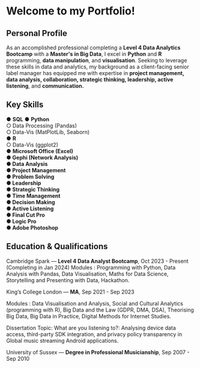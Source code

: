 # Welcome to my Portfolio!

## **Personal Profile**
As an accomplished professional completing a **Level 4 Data Analytics Bootcamp** with a **Master's in Big Data**, I excel
in **Python** and **R** programming, **data manipulation**, and **visualisation**. Seeking to leverage these skills in data and
analytics, my background as a client-facing senior label manager has equipped me with expertise in **project
management, data analysis, collaboration, strategic thinking, leadership, active listening**, and **communication.**


## **Key Skills**
● **SQL**
● **Python**\
○ Data Processing (Pandas)\
○ Data-Vis (MatPlotLib, Seaborn)\
● **R**\
○ Data-Vis (ggplot2)\
● **Microsoft Office (Excel)\
● Gephi (Network Analysis)\
● Data Analysis\
● Project Management\
● Problem Solving\
● Leadership\
● Strategic Thinking\
● Time Management\
● Decision Making\
● Active Listening\
● Final Cut Pro\
● Logic Pro\
● Adobe Photoshop**

## **Education &amp; Qualifications**
Cambridge Spark — **Level 4 Data Analyst Bootcamp**, Oct 2023 - Present (Completing in Jan 2024)
Modules : Programming with Python, Data Analysis with Pandas, Data Visualisation, Maths for Data Science, Storytelling and Presenting with Data, Hackathon.

King’s College London — **MA**, Sep 2021 - Sep 2023

Modules : Data Visualisation and Analysis, Social and Cultural Analytics (programming with R), Big Data and the
Law (GDPR, DMA, DSA), Theorising Big Data, Big Data in Practice, Digital Methods for Internet Studies.

Dissertation Topic: What are you listening to?: Analysing device data access, third-party SDK integration, and
privacy policy transparency in Global music streaming Android applications.

University of Sussex — **Degree in Professional Musicianship**, Sep 2007 - Sep 2010
